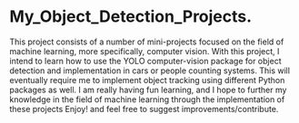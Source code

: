# My_Object_Detection_Projects.
This project consists of a number of mini-projects focused on the field of machine learning, more specifically, computer vision.
With this project, I intend to learn how to use the YOLO computer-vision package for object detection and implementation in cars or people counting systems.
This will eventually require me to implement object tracking using different Python packages as well.
I am really having fun learning, and I hope to further my knowledge in the field of machine learning through the implementation of these projects
Enjoy! and feel free to suggest improvements/contribute.
